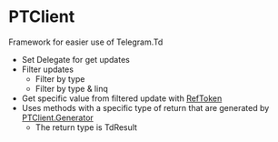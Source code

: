 # PTClient

Framework for easier use of Telegram.Td
 - Set Delegate for get updates
 - Filter updates
    - Filter by type
    - Filter by type & linq
 - Get specific value from filtered update with [RefToken](https://github.com/Poudyn/RefToken)
 - Uses methods with a specific type of return that are generated by [PTClient.Generator](https://github.com/Poudyn/PTClient.Generator)
    - The return type is TdResult
 
    
